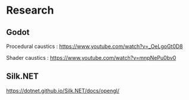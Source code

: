 # Research

## Godot 

Procedural caustics : 
https://www.youtube.com/watch?v=_OeLgoGt0D8

Shader caustics : 
https://www.youtube.com/watch?v=mnpNePu0bv0


## Silk.NET

https://dotnet.github.io/Silk.NET/docs/opengl/